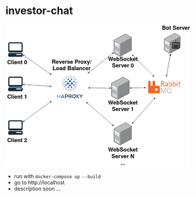 # investor-chat


![Diagram](media/diagram.png)

* run with `docker-compose up --build`
* go to http://localhost
* description soon ...